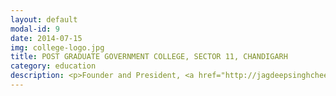 ```yaml
---
layout: default
modal-id: 9
date: 2014-07-15
img: college-logo.jpg
title: POST GRADUATE GOVERNMENT COLLEGE, SECTOR 11, CHANDIGARH
category: education
description: <p>Founder and President, <a href="http://jagdeepsinghcheema.com/www.alumnipggc11.org/" target="_blank">Alumni Association </a>of <a href="http://www.gc11.ac.in/" target="_blank">Post Graduate Government College</a> Sector 11, Chandigarh, India.</p><p>Positions held:</p><ul><li>Member of Central Association of the College</li><li>Vice President of Blood Bank Society of the College</li></ul>
---
```


